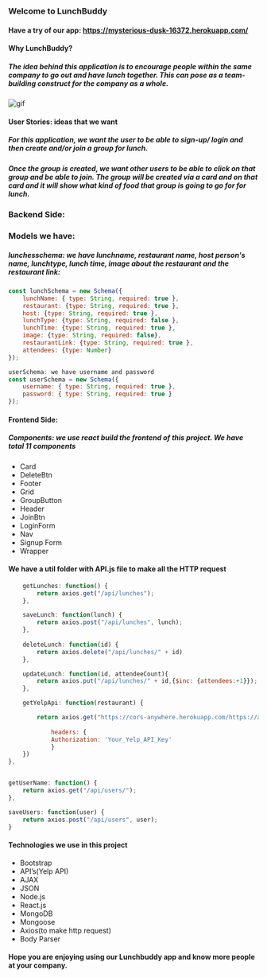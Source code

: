 ### Welcome to LunchBuddy
#### Have a try of our app: https://mysterious-dusk-16372.herokuapp.com/
#### Why LunchBuddy?
##### The idea behind this application is to encourage people within the same company to go out and have lunch together. This can pose as a team-building construct for the company as a whole.

![gif](client/public/2.gif)

#### User Stories: ideas that we want
##### For this application, we want the user to be able to sign-up/ login and then create and/or join a group for lunch.
##### Once the group is created, we want other users to be able to click on that group and be able to join. The group will be created via a card and on that card and it will show what kind of food that group is going to go for for lunch.

### Backend Side:
### Models we have:
##### lunchesschema: we have lunchname, restaurant name, host person's name, lunchtype, lunch time, image about the restaurant and the restaurant link:
``` javascript
const lunchSchema = new Schema({
    lunchName: { type: String, required: true },
    restaurant: {type: String, required: true },
    host: {type: String, required: true },
    lunchType: {type: String, required: false },
    lunchTime: {type: String, required: true },
    image: {type: String, required: false},
    restaurantLink: {type: String, required: true },
    attendees: {type: Number}
});
```
``` javascript
userSchema: we have username and password
const userSchema = new Schema({
    username: { type: String, required: true },
    password: { type: String, required: true }
});
```
#### Frontend Side:
##### Components: we use react build the frontend of this project. We have total 11 components
- Card
- DeleteBtn
- Footer
- Grid
- GroupButton
- Header
- JoinBtn
- LoginForm
- Nav
- Signup Form
- Wrapper
#### We have a util folder with API.js file to make all the HTTP request
``` javascript
    getLunches: function() {
        return axios.get("/api/lunches");
    },

    saveLunch: function(lunch) {
        return axios.post("/api/lunches", lunch);
    },
    
    deleteLunch: function(id) {
        return axios.delete("/api/lunches/" + id)
    },

    updateLunch: function(id, attendeeCount){
        return axios.put("/api/lunches/" + id,{$inc: {attendees:+1}});
    },

    getYelpApi: function(restaurant) {

        return axios.get("https://cors-anywhere.herokuapp.com/https://api.yelp.com/v3/businesses/search?term="+ restaurant + "&location=94111",{
        
            headers: {
            Authorization: 'Your_Yelp_API_Key'
            }
    })
},


getUserName: function() {
    return axios.get("/api/users/");
},

saveUsers: function(user) {
    return axios.post("/api/users", user);
}
```

#### Technologies we use in this project
- Bootstrap
- API’s(Yelp API)
- AJAX
- JSON
- Node.js
- React.js
- MongoDB
- Mongoose
- Axios(to make http request)
- Body Parser


#### Hope you are enjoying using our Lunchbuddy app and know more people at your company.
